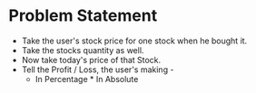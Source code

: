 # Problem Statement
* Take the user's stock price for one stock when he bought it.
* Take the stocks quantity as well.
* Now take today's price of that Stock.
* Tell the Profit / Loss, the user's making -
     * In Percentage
      * In Absolute